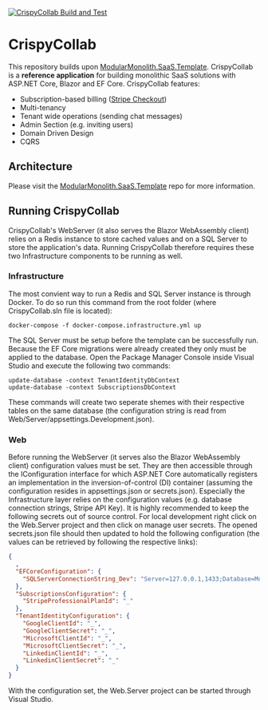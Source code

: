 
[![CrispyCollab Build and Test](https://github.com/DavidEggenberger/CrispyCollab/actions/workflows/build_test.yml/badge.svg)](https://github.com/DavidEggenberger/CrispyCollab/actions/workflows/build_test.yml)

# CrispyCollab

This repository builds upon <a href="https://github.com/DavidEggenberger/ModularMonolith.SaaS.Template">ModularMonolith.SaaS.Template</a>. CrispyCollab is a **reference application** for building monolithic SaaS solutions with ASP.NET Core, Blazor and EF Core. CrispyCollab features:

- Subscription-based billing (<a href="https://stripe.com/docs/payments/checkout">Stripe Checkout</a>)
- Multi-tenancy
- Tenant wide operations (sending chat messages)
- Admin Section (e.g. inviting users)
- Domain Driven Design
- CQRS

## Architecture

Please visit the <a href="https://github.com/DavidEggenberger/ModularMonolith.SaaS.Template">ModularMonolith.SaaS.Template</a> repo for more information. 

## Running CrispyCollab
CrispyCollab's WebServer (it also serves the Blazor WebAssembly client) relies on a Redis instance to store cached values and on a SQL Server to store the application's data. Running CrispyCollab therefore requires these two Infrastructure components to be running as well.  

### Infrastructure
The most convient way to run a Redis and SQL Server instance is through Docker. To do so run this command from the root folder 
(where CrispyCollab.sln file is located):
```
docker-compose -f docker-compose.infrastructure.yml up
```

The SQL Server must be setup before the template can be successfully run. Because the EF Core migrations were already created they only must be applied to the database. Open the Package Manager Console inside Visual Studio and execute the following two commands:
```
update-database -context TenantIdentityDbContext
update-database -context SubscriptionsDbContext
```
These commands will create two seperate shemes with their respective tables on the same database (the configuration string is read from Web/Server/appsettings.Development.json).

### Web
Before running the WebServer (it serves also the Blazor WebAssembly client) configuration values must be set. They are then accessible through the IConfiguration interface for which ASP.NET Core automatically registers an implementation in the inversion-of-control (DI) container (assuming the configuration resides in appsettings.json or secrets.json). Especially the Infrastructure layer relies on the configuration values (e.g. database connection strings, Stripe API Key). It is highly recommended to keep the following secrets out of source control. For local development right click on the Web.Server project and then click on manage user secrets. The opened secrets.json file should then updated to hold the following configuration (the values can be retrieved by following the respective links):

```json
{
  ,
  "EFCoreConfiguration": {
    "SQLServerConnectionString_Dev": "Server=127.0.0.1,1433;Database=ModularMonolith;User Id=SA;Password=YourSTRONG!Passw0rd;Encrypt=False;"
  },
  "SubscriptionsConfiguration": {
    "StripeProfessionalPlanId": "_"
  },
  "TenantIdentityConfiguration": {
    "GoogleClientId": "_",
    "GoogleClientSecret": "_",
    "MicrosoftClientId": "_",
    "MicrosoftClientSecret": "_",
    "LinkedinClientId": "_",
    "LinkedinClientSecret": "_"
  }
}
```

With the configuration set, the Web.Server project can be started through Visual Studio.

